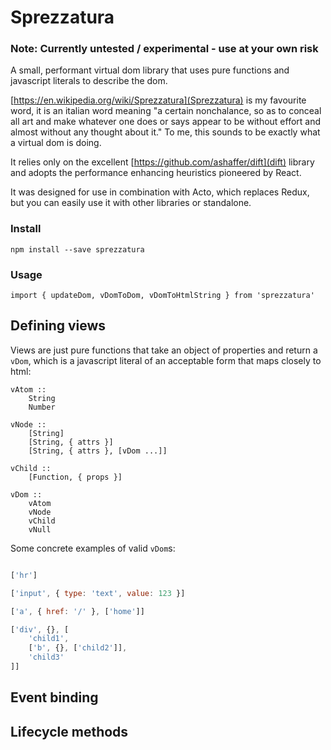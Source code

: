 # Sprezzatura

### Note: Currently untested / experimental - use at your own risk

A small, performant virtual dom library that uses pure functions and javascript literals to describe the dom.

[https://en.wikipedia.org/wiki/Sprezzatura](Sprezzatura) is my favourite word, it is an italian word meaning "a certain nonchalance, so as to conceal all art and make whatever one does or says appear to be without effort and almost without any thought about it." To me, this sounds to be exactly what a virtual dom is doing.

It relies only on the excellent [https://github.com/ashaffer/dift](dift) library and adopts the performance enhancing heuristics pioneered by React.

It was designed for use in combination with Acto, which replaces Redux, but you can easily use it with other libraries or standalone.

### Install

	npm install --save sprezzatura

### Usage

	import { updateDom, vDomToDom, vDomToHtmlString } from 'sprezzatura'

## Defining views

Views are just pure functions that take an object of properties and return a `vDom`, which is a javascript literal of an acceptable form that maps closely to html:

	vAtom :: 
	    String
	    Number

	vNode :: 
	    [String] 
	    [String, { attrs }] 
	    [String, { attrs }, [vDom ...]] 

	vChild ::
	    [Function, { props }]

	vDom :: 
	    vAtom
	    vNode
	    vChild
	    vNull

Some concrete examples of valid `vDom`s:

```javascript

['hr']

['input', { type: 'text', value: 123 }]

['a', { href: '/' }, ['home']]

['div', {}, [
	'child1',
	['b', {}, ['child2']],
	'child3'
]]

```






## Event binding



## Lifecycle methods